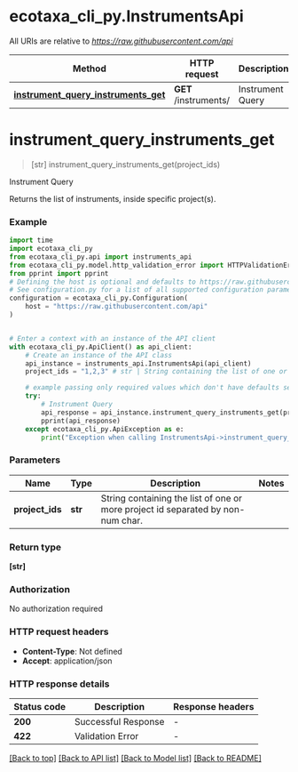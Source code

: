 # ecotaxa_cli_py.InstrumentsApi

All URIs are relative to *https://raw.githubusercontent.com/api*

Method | HTTP request | Description
------------- | ------------- | -------------
[**instrument_query_instruments_get**](InstrumentsApi.md#instrument_query_instruments_get) | **GET** /instruments/ | Instrument Query


# **instrument_query_instruments_get**
> [str] instrument_query_instruments_get(project_ids)

Instrument Query

Returns the list of instruments, inside specific project(s).

### Example


```python
import time
import ecotaxa_cli_py
from ecotaxa_cli_py.api import instruments_api
from ecotaxa_cli_py.model.http_validation_error import HTTPValidationError
from pprint import pprint
# Defining the host is optional and defaults to https://raw.githubusercontent.com/api
# See configuration.py for a list of all supported configuration parameters.
configuration = ecotaxa_cli_py.Configuration(
    host = "https://raw.githubusercontent.com/api"
)


# Enter a context with an instance of the API client
with ecotaxa_cli_py.ApiClient() as api_client:
    # Create an instance of the API class
    api_instance = instruments_api.InstrumentsApi(api_client)
    project_ids = "1,2,3" # str | String containing the list of one or more project id separated by non-num char.

    # example passing only required values which don't have defaults set
    try:
        # Instrument Query
        api_response = api_instance.instrument_query_instruments_get(project_ids)
        pprint(api_response)
    except ecotaxa_cli_py.ApiException as e:
        print("Exception when calling InstrumentsApi->instrument_query_instruments_get: %s\n" % e)
```


### Parameters

Name | Type | Description  | Notes
------------- | ------------- | ------------- | -------------
 **project_ids** | **str**| String containing the list of one or more project id separated by non-num char. |

### Return type

**[str]**

### Authorization

No authorization required

### HTTP request headers

 - **Content-Type**: Not defined
 - **Accept**: application/json


### HTTP response details

| Status code | Description | Response headers |
|-------------|-------------|------------------|
**200** | Successful Response |  -  |
**422** | Validation Error |  -  |

[[Back to top]](#) [[Back to API list]](../README.md#documentation-for-api-endpoints) [[Back to Model list]](../README.md#documentation-for-models) [[Back to README]](../README.md)

